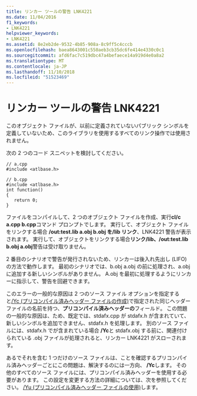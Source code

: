 ```yaml
---
title: リンカー ツールの警告 LNK4221
ms.date: 11/04/2016
f1_keywords:
- LNK4221
helpviewer_keywords:
- LNK4221
ms.assetid: 8e2eb2de-9532-4b85-908a-8c9ff5c4cccb
ms.openlocfilehash: baea8643001c550aeb3cb35dc6fe414e4330c0c1
ms.sourcegitcommit: afd6fac7c519dbc47a4befaece14a919d4e0a8a2
ms.translationtype: MT
ms.contentlocale: ja-JP
ms.lasthandoff: 11/10/2018
ms.locfileid: "51523469"
---
```

# <a name="linker-tools-warning-lnk4221"></a>リンカー ツールの警告 LNK4221

このオブジェクト ファイルが、以前に定義されていないパブリック シンボルを定義していないため、このライブラリを使用するすべてのリンク操作では使用されません。

次の 2 つのコード スニペットを検討してください。

```
// a.cpp
#include <atlbase.h>
```

```
// b.cpp
#include <atlbase.h>
int function()
{
   return 0;
}
```

ファイルをコンパイルして、2 つのオブジェクト ファイルを作成、実行**cl/c a.cpp b.cpp**コマンド プロンプトでします。 実行して、オブジェクト ファイルをリンクする場合 **/out:test.lib a.obj b.obj を/lib リンク**、LNK4221 警告が表示されます。 実行して、オブジェクトをリンクする場合**リンク/lib、/out:test.lib b.obj a.obj**警告は受け取りません。

2 番目のシナリオで警告が発行されないため、リンカーは後入れ先出し (LIFO) の方法で動作します。 最初のシナリオでは、b.obj a.obj の前に処理され、a.obj に追加する新しいシンボルがありません。 A.obj を最初に処理するようにリンカーに指示して、警告を回避できます。

このエラーの一般的な原因は 2 つのソース ファイル オプションを指定すると[/Yc (プリコンパイル済みヘッダー ファイルの作成)](../../build/reference/yc-create-precompiled-header-file.md)で指定された同じヘッダー ファイルの名前を持つ、**プリコンパイル済みヘッダーの**フィールド。 この問題の一般的な原因は、ため、既定では、stdafx.cpp が stdafx.h が含まれていて、新しいシンボルを追加できません、stdafx.h を処理します。 別のソース ファイルには、stdafx.h でが含まれている場合 **/Yc**と stdafx.obj する前に、関連付けられている .obj ファイルが処理されると、リンカー LNK4221 がスローされます。

あるでそれを含む 1 つだけのソース ファイルは、ことを確認するプリコンパイル済みヘッダーごとにこの問題は、解決するのには一方向、 **/Yc**します。 その他のすべてのソース ファイルには、プリコンパイル済みヘッダーを使用する必要があります。 この設定を変更する方法の詳細については、次を参照してください。 [/Yu (プリコンパイル済みヘッダー ファイルの使用)](../../build/reference/yu-use-precompiled-header-file.md)します。